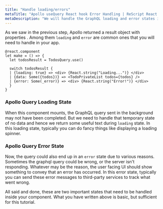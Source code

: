 ```yaml
---
title: "Handle loading/errors"
metaTitle: "Apollo useQuery React hook Error Handling | ReScript React Apollo GraphQL Tutorial"
metaDescription: "We will handle the GraphQL loading and error states in React app using the Apollo useQuery React hook properties - loading and error "
---
```


As we saw in the previous step, Apollo returned a result object with properties . Among them `loading` and `error` are common ones that you will need to handle in your app.

```reason
@react.component
let make = () => {
  let todosResult = TodosQuery.use()

  switch todosResult {
  | {loading: true} => <div> {React.string("Loading...")} </div>
  | {data: Some({todos})} => <TodoPrivateList todos={todos} />
  | {error: Some(_error)} => <div> {React.string("Error!")} </div>
  }
}

```

### Apollo Query Loading State

When this component mounts, the GraphQL query sent in the background may not have been completed. But we need to handle that temporary state of no data and hence we return some useful text during `loading` state.
In this loading state, typically you can do fancy things like displaying a loading spinner.

### Apollo Query Error State

Now, the query could also end up in an `error` state due to various reasons. Sometimes the graphql query could be wrong, or the server isn't responding. Whatever may be the reason, the user facing UI should show something to convey that an error has occurred.
In this error state, typically you can send these error messages to third-party services to track what went wrong.

All said and done, these are two important states that need to be handled inside your component. What you have written above is basic, but sufficient for this tutorial.
